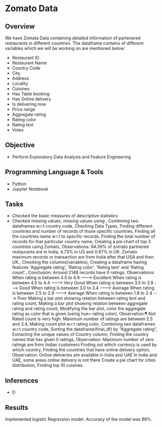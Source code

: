 # Zomato Data

## Overview
We have Zomata Data containing detailed information of partenered restaurants in different countries. The dataframe contains of different variables which we will be working on are mentioned below:
- Restaurant ID	
- Restaurant Name	
- Country Code	
- City	
- Address	
- Locality	
- Cuisines	
- Has Table booking	
- Has Online delivery	
- Is delivering now
- Price range	
- Aggregate rating	
- Rating color	
- Rating text	
- Votes

## Objective
- Perform Exploratory Data Analysis and Feature Engineering

## Programming Language & Tools
- Python 
- Jupyter Notebook

## Tasks
- Checked the basic measures of descriptive statistics
- Checked missing values, missing values using , Combining two dataframes w.r.t country code, Checking Data Types, Finding different countries and number of records of those specific countries, Finding all the countries name w.r.t to specific records, Finding the total number of records for that particular country name, Creating a pie chart of top 3 countries using Zomato, Observations: 94.39% of zomato partnered restaurants are in India, 4.73% in US and 0.87% in UK. Zomato maximum records or transaction are from India after that USA and then UK., Checking the columns(variables), Creating a dataframe having features 'Aggregate rating', 'Rating color', 'Rating text' and 'Rating count'., Conclusion: Around 2148 records have 0 ratings. Observations: When rating is between 4.5 to 4.9 ---> Excellent When rating is between 4.0 to 4.4 ---> Very Good When rating is between 3.5 to 3.9 ---> Good When rating is between 3.0 to 3.4 ---> Average When rating is between 2.5 to 2.9 ---> Average When rating is between 1.8 to 2.4 ---> Poor Making a bar plot showing relation between rating text and rating count, Making a bar plot showing relation between aggregate rating and rating count, Modifying the bar plot, color the aggregate rating as color that is given (using hue= rating color), Observation:¶ Not Rated count is very high. Maximum number of ratings are between 2.5 and 3.4, Making count plot w.r.t rating color, Combining two dataframes w.r.t country code, Sorting the dataframe(final_df) by "Aggregate rating", Extracting the unique values of Country column, Finding the country names that has given 0 ratings, Observation: Maximum number of zero ratings are from Indian customers Finding out which currency is used by which country, Finding the countries that have online delivery option, Observation: Online deliveries are available in India and UAE In India and UAE, some areas online delivery is not there Create a pie chart for cities distribution, Finding top 10 cuisines

## Inferences
- D

## Results
Implemented logistic Regression model. Accuracy of the model was 88%.
